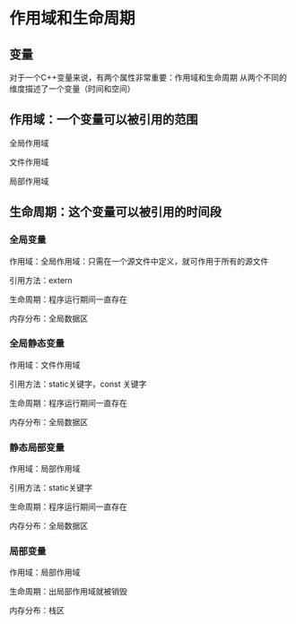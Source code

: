 # 作用域和生命周期

## 变量
对于一个C++变量来说，有两个属性非常重要：作用域和生命周期
从两个不同的维度描述了一个变量（时间和空间）

## 作用域：一个变量可以被引用的范围
全局作用域

文件作用域

局部作用域

## 生命周期：这个变量可以被引用的时间段


### 全局变量
作用域：全局作用域：只需在一个源文件中定义，就可作用于所有的源文件

引用方法：extern

生命周期：程序运行期间一直存在

内存分布：全局数据区

### 全局静态变量
作用域：文件作用域

引用方法：static关键字，const 关键字

生命周期：程序运行期间一直存在

内存分布：全局数据区

### 静态局部变量
作用域：局部作用域

引用方法：static关键字

生命周期：程序运行期间一直存在

内存分布：全局数据区

### 局部变量

作用域：局部作用域


生命周期：出局部作用域就被销毁

内存分布：栈区






